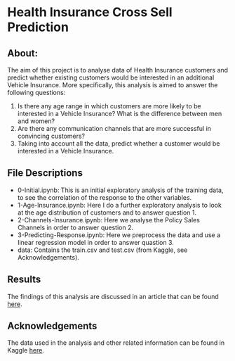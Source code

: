 # Health Insurance Cross Sell Prediction
## About:
The aim of this project is to analyse data of Health Insurance customers and predict whether existing customers would be interested in an additional Vehicle Insurance. More specifically, this analysis is aimed to answer the following questions:

1. Is there any age range in which customers are more likely to be interested in a Vehicle Insurance? What is the difference between men and women?
2. Are there any communication channels that are more successful in convincing customers?
3. Taking into account all the data, predict whether a customer would be interested in a Vehicle Insurance.

## File Descriptions
* 0-Initial.ipynb: This is an initial exploratory analysis of the training data, to see the correlation of the response to the other variables.
* 1-Age-Insurance.ipynb: Here I do a further exploratory analysis to look at the age distribution of customers and to answer question 1.
* 2-Channels-Insurance.ipynb: Here we analyse the Policy Sales Channels in order to answer question 2.
* 3-Predicting-Response.ipynb: Here we preprocess the data and use a linear regression model in order to answer quastion 3.
* data: Contains the train.csv and test.csv (from Kaggle, see Acknowledgements).

## Results
The findings of this analysis are discussed in an article that can be found [here]().

## Acknowledgements 
The data used in the analysis and other related information can be found in Kaggle [here](https://www.kaggle.com/anmolkumar/health-insurance-cross-sell-prediction).



